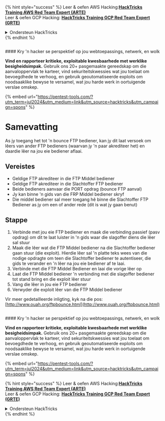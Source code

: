 {% hint style="success" %}
Leer & oefen AWS Hacking:<img src="/.gitbook/assets/arte.png" alt="" data-size="line">[**HackTricks Training AWS Red Team Expert (ARTE)**](https://training.hacktricks.xyz/courses/arte)<img src="/.gitbook/assets/arte.png" alt="" data-size="line">\
Leer & oefen GCP Hacking: <img src="/.gitbook/assets/grte.png" alt="" data-size="line">[**HackTricks Training GCP Red Team Expert (GRTE)**<img src="/.gitbook/assets/grte.png" alt="" data-size="line">](https://training.hacktricks.xyz/courses/grte)

<details>

<summary>Ondersteun HackTricks</summary>

* Kyk na die [**subskripsie planne**](https://github.com/sponsors/carlospolop)!
* **Sluit aan by die** 💬 [**Discord groep**](https://discord.gg/hRep4RUj7f) of die [**telegram groep**](https://t.me/peass) of **volg** ons op **Twitter** 🐦 [**@hacktricks\_live**](https://twitter.com/hacktricks\_live)**.**
* **Deel hacking truuks deur PRs in te dien na die** [**HackTricks**](https://github.com/carlospolop/hacktricks) en [**HackTricks Cloud**](https://github.com/carlospolop/hacktricks-cloud) github repos.

</details>
{% endhint %}

<figure><img src="/.gitbook/assets/pentest-tools.svg" alt=""><figcaption></figcaption></figure>

#### Kry 'n hacker se perspektief op jou webtoepassings, netwerk, en wolk

**Vind en rapporteer kritieke, exploitable kwesbaarhede met werklike besigheidsimpak.** Gebruik ons 20+ pasgemaakte gereedskap om die aanvaloppervlak te karteer, vind sekuriteitskwessies wat jou toelaat om bevoegdhede te verhoog, en gebruik geoutomatiseerde exploits om noodsaaklike bewyse te versamel, wat jou harde werk in oortuigende verslae omskep.

{% embed url="https://pentest-tools.com/?utm_term=jul2024&utm_medium=link&utm_source=hacktricks&utm_campaign=spons" %}


# Samevatting

As jy toegang het tot 'n bounce FTP bediener, kan jy dit laat versoek om lêers van ander FTP bedieners \(waarvan jy 'n paar akrediteer het\) en daardie lêer na jou eie bediener aflaai.

## Vereistes

- Geldige FTP akrediteer in die FTP Middel bediener
- Geldige FTP akrediteer in die Slachtoffer FTP bediener
- Beide bedieners aanvaar die PORT opdrag \(bounce FTP aanval\)
- Jy kan binne 'n gids van die FRP Middel bediener skryf
- Die middel bediener sal meer toegang hê binne die Slachtoffer FTP Bediener as jy om een of ander rede \(dit is wat jy gaan benut\)

## Stappe

1. Verbinde met jou eie FTP bediener en maak die verbinding passief \(pasv opdrag\) om dit te laat luister in 'n gids waar die slagoffer diens die lêer sal stuur
2. Maak die lêer wat die FTP Middel bediener na die Slachtoffer bediener gaan stuur \(die exploit\). Hierdie lêer sal 'n platte teks wees van die nodige opdragte om teen die Slachtoffer bediener te autentiseer, die gids te verander en 'n lêer na jou eie bediener af te laai.
3. Verbinde met die FTP Middel Bediener en laai die vorige lêer op
4. Laat die FTP Middel bediener 'n verbinding met die slagoffer bediener tot stand bring en die exploit lêer stuur
5. Vang die lêer in jou eie FTP bediener
6. Verwyder die exploit lêer van die FTP Middel bediener

Vir meer gedetailleerde inligting, kyk na die pos: [http://www.ouah.org/ftpbounce.html](http://www.ouah.org/ftpbounce.html)


<figure><img src="/.gitbook/assets/pentest-tools.svg" alt=""><figcaption></figcaption></figure>

#### Kry 'n hacker se perspektief op jou webtoepassings, netwerk, en wolk

**Vind en rapporteer kritieke, exploitable kwesbaarhede met werklike besigheidsimpak.** Gebruik ons 20+ pasgemaakte gereedskap om die aanvaloppervlak te karteer, vind sekuriteitskwessies wat jou toelaat om bevoegdhede te verhoog, en gebruik geoutomatiseerde exploits om noodsaaklike bewyse te versamel, wat jou harde werk in oortuigende verslae omskep.

{% embed url="https://pentest-tools.com/?utm_term=jul2024&utm_medium=link&utm_source=hacktricks&utm_campaign=spons" %}

{% hint style="success" %}
Leer & oefen AWS Hacking:<img src="/.gitbook/assets/arte.png" alt="" data-size="line">[**HackTricks Training AWS Red Team Expert (ARTE)**](https://training.hacktricks.xyz/courses/arte)<img src="/.gitbook/assets/arte.png" alt="" data-size="line">\
Leer & oefen GCP Hacking: <img src="/.gitbook/assets/grte.png" alt="" data-size="line">[**HackTricks Training GCP Red Team Expert (GRTE)**<img src="/.gitbook/assets/grte.png" alt="" data-size="line">](https://training.hacktricks.xyz/courses/grte)

<details>

<summary>Ondersteun HackTricks</summary>

* Kyk na die [**subskripsie planne**](https://github.com/sponsors/carlospolop)!
* **Sluit aan by die** 💬 [**Discord groep**](https://discord.gg/hRep4RUj7f) of die [**telegram groep**](https://t.me/peass) of **volg** ons op **Twitter** 🐦 [**@hacktricks\_live**](https://twitter.com/hacktricks\_live)**.**
* **Deel hacking truuks deur PRs in te dien na die** [**HackTricks**](https://github.com/carlospolop/hacktricks) en [**HackTricks Cloud**](https://github.com/carlospolop/hacktricks-cloud) github repos.

</details>
{% endhint %}

